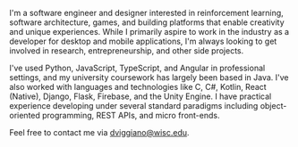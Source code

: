 I'm a software engineer and designer interested in reinforcement learning, software architecture, games, and building platforms that enable creativity and unique experiences. While I primarily aspire to work in the industry as a developer for desktop and mobile applications, I'm always looking to get involved in research, entrepreneurship, and other side projects.

I've used Python, JavaScript, TypeScript, and Angular in professional settings, and my university coursework has largely been based in Java. I've also worked with languages and technologies like C, C#, Kotlin, React (Native), Django, Flask, Firebase, and the Unity Engine. I have practical experience developing under several standard paradigms including object-oriented programming, REST APIs, and micro front-ends.

Feel free to contact me via [dviggiano@wisc.edu](dviggiano@wisc.edu).
